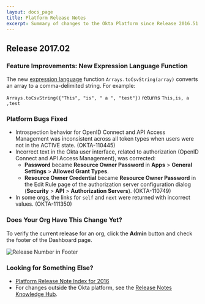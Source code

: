 ```yaml
---
layout: docs_page
title: Platform Release Notes
excerpt: Summary of changes to the Okta Platform since Release 2016.51
---
```


## Release 2017.02

### Feature Improvements: New Expression Language Function

The new [expression language](/reference/okta_expression_language) function `Arrays.toCsvString(array)` converts an array to a comma-delimited string. For example:

`Arrays.toCsvString({"This", "is", " a ", "test"})` returns `This,is, a ,test` <!-- OKTA-51976 -->

### Platform Bugs Fixed

* Introspection behavior for OpenID Connect and API Access Management was inconsistent across all token types when users were not in the ACTIVE state. (OKTA-110445)
* Incorrect text in the Okta user interface, related to authorization (OpenID Connect and API Access Management), was corrected: 
    * **Password** became **Resource Owner Password** in **Apps** > **General Settings** > **Allowed Grant Types**.
    * **Resource Owner Credential** became **Resource Owner Password** in the Edit Rule page of the authorization server configuration dialog
        (**Security** > **API** > **Authorization Servers**). (OKTA-110749)   
* In some orgs, the links for `self` and `next` were returned with incorrect values. (OKTA-111350)

### Does Your Org Have This Change Yet?

To verify the current release for an org, click the **Admin** button and check the footer of the Dashboard page.

![Release Number in Footer](/assets/img/release_notes/version_footer.png)

### Looking for Something Else?

* [Platform Release Note Index for 2016](platform-release-notes2016-index.html)
* For changes outside the Okta platform, see the [Release Notes Knowledge Hub](http://support.okta.com/help/articles/Knowledge_Article/Release-Notes-Knowledge-Hub).

